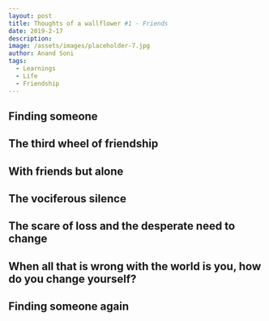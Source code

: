 ```yaml
---
layout: post
title: Thoughts of a wallflower #1 - Friends
date: 2019-2-17
description:
image: /assets/images/placeholder-7.jpg
author: Anand Soni
tags:
  - Learnings
  - Life
  - Friendship
---
```

## Finding someone

 

## The third wheel of friendship

 

## With friends but alone

 

## The vociferous silence

 

## The scare of loss and the desperate need to change

 

## When all that is wrong with the world is you, how do you change yourself?

 

## Finding someone again

<!--stackedit_data:
eyJoaXN0b3J5IjpbLTQyNjY4NzExLC0yMDg4NzQ2NjEyXX0=
-->